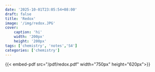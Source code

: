 ```yaml
---
date: '2025-10-01T23:05:54+08:00'
draft: false
title: 'Redox'
image: '/img/redox.JPG'
cover: 
    caption: 'hi'
    width: '200px' 
    height: '200px' 
tags: ['chemistry', 'notes','S4']
categories: ['chemistry']
---
```


<!--more-->
{{< embed-pdf src="/pdf/redox.pdf" width="750px" height="620px">}}

